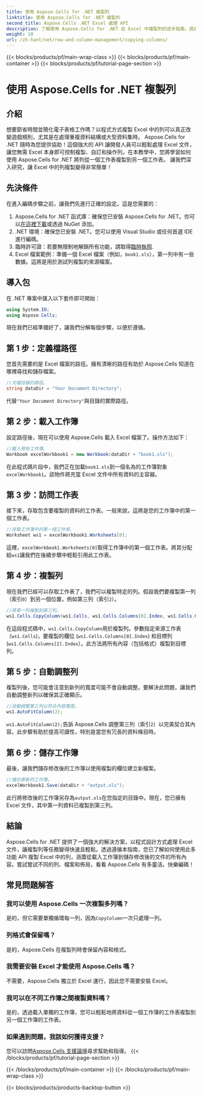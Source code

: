 ```yaml
---
title: 使用 Aspose.Cells for .NET 複製列
linktitle: 使用 Aspose.Cells for .NET 複製列
second_title: Aspose.Cells .NET Excel 處理 API
description: 了解使用 Aspose.Cells for .NET 在 Excel 中複製列的逐步指南。透過清晰的說明簡化您的資料任務。
weight: 10
url: /zh-hant/net/row-and-column-management/copying-columns/
---
```


{{< blocks/products/pf/main-wrap-class >}}
{{< blocks/products/pf/main-container >}}
{{< blocks/products/pf/tutorial-page-section >}}

# 使用 Aspose.Cells for .NET 複製列

## 介紹
想要節省時間並簡化電子表格工作嗎？以程式方式複製 Excel 中的列可以真正改變遊戲規則，尤其是在處理重複資料結構或大型資料集時。 Aspose.Cells for .NET 隨時為您提供協助！這個強大的 API 讓開發人員可以輕鬆處理 Excel 文件，讓您無需 Excel 本身即可控制複製、自訂和操作列。在本教學中，您將學習如何使用 Aspose.Cells for .NET 將列從一個工作表複製到另一個工作表。 
讓我們深入研究，讓 Excel 中的列複製變得非常簡單！
## 先決條件
在進入編碼步驟之前，讓我們先進行正確的設定。這是您需要的：
1.  Aspose.Cells for .NET 函式庫：確保您已安裝 Aspose.Cells for .NET。你可以[在這裡下載](https://releases.aspose.com/cells/net/)或透過 NuGet 添加。
2. .NET 環境：確保您已安裝 .NET。您可以使用 Visual Studio 或任何首選 IDE 進行編碼。
3. 臨時許可證：若要無限制地解鎖所有功能，請取得[臨時執照](https://purchase.aspose.com/temporary-license/).
4. Excel 檔案範例：準備一個 Excel 檔案（例如，`book1.xls`），第一列中有一些數據。這將是用於測試列複製的來源檔案。
## 導入包
在 .NET 專案中匯入以下套件即可開始：
```csharp
using System.IO;
using Aspose.Cells;
```
現在我們已經準備好了，讓我們分解每個步驟，以便於遵循。
## 第 1 步：定義檔路徑
您首先需要的是 Excel 檔案的路徑。擁有清晰的路徑有助於 Aspose.Cells 知道在哪裡尋找和儲存檔案。
```csharp
//文檔目錄的路徑。
string dataDir = "Your Document Directory";
```
代替`"Your Document Directory"`與目錄的實際路徑。
## 第 2 步：載入工作簿
設定路徑後，現在可以使用 Aspose.Cells 載入 Excel 檔案了。操作方法如下：
```csharp
//載入現有工作簿。
Workbook excelWorkbook1 = new Workbook(dataDir + "book1.xls");
```
在此程式碼片段中，我們正在加載`book1.xls`到一個名為的工作簿對象`excelWorkbook1`。該物件將充當 Excel 文件中所有資料的主容器。
## 第 3 步：訪問工作表
接下來，存取包含要複製的資料的工作表。一般來說，這將是您的工作簿中的第一個工作表。
```csharp
//存取工作簿中的第一個工作表。
Worksheet ws1 = excelWorkbook1.Worksheets[0];
```
這裡，`excelWorkbook1.Worksheets[0]`取得工作簿中的第一個工作表。將其分配給`ws1`讓我們在後續步驟中輕鬆引用此工作表。
## 第 4 步：複製列
現在我們已經可以存取工作表了，我們可以複製特定的列。假設我們要複製第一列（索引`0`）到另一個位置，例如第三列（索引`2`）。
```csharp
//將第一列複製到第三列。
ws1.Cells.CopyColumn(ws1.Cells, ws1.Cells.Columns[0].Index, ws1.Cells.Columns[2].Index);
```
在這段程式碼中，`ws1.Cells.CopyColumn`用於複製列。參數指定來源工作表（`ws1.Cells`)，要複製的欄位 (`ws1.Cells.Columns[0].Index`) 和目標列 (`ws1.Cells.Columns[2].Index`）。此方法將所有內容（包括格式）複製到目標列。
## 第 5 步：自動調整列
複製列後，您可能會注意到新列的寬度可能不會自動調整。要解決此問題，讓我們自動調整新列以確保其正確顯示。
```csharp
//自動調整第三列以符合內容寬度。
ws1.AutoFitColumn(2);
```
`ws1.AutoFitColumn(2);`告訴 Aspose.Cells 調整第三列（索引`2`）以完美契合其內容。此步驟有助於提高可讀性，特別是當您有冗長的資料條目時。
## 第 6 步：儲存工作簿
最後，讓我們儲存修改後的工作簿以使用複製的欄位建立新檔案。 
```csharp
//儲存更新的工作簿。
excelWorkbook1.Save(dataDir + "output.xls");
```
此行將修改後的工作簿另存為`output.xls`在您指定的目錄中。現在，您已擁有 Excel 文件，其中第一列資料已複製到第三列。
## 結論
Aspose.Cells for .NET 提供了一個強大的解決方案，以程式設計方式處理 Excel 文件，讓複製列等任務變得快速且輕鬆。透過遵循本指南，您已了解如何使用此多功能 API 複製 Excel 中的列，涵蓋從載入工作簿到儲存修改後的文件的所有內容。嘗試嘗試不同的列、檔案和佈局，看看 Aspose.Cells 有多靈活。快樂編碼！
## 常見問題解答
### 我可以使用 Aspose.Cells 一次複製多列嗎？  
是的，但它需要單獨循環每一列，因為`CopyColumn`一次只處理一列。 
### 列格式會保留嗎？  
是的，Aspose.Cells 在複製列時會保留內容和格式。
### 我需要安裝 Excel 才能使用 Aspose.Cells 嗎？  
不需要，Aspose.Cells 獨立於 Excel 運行，因此您不需要安裝 Excel。
### 我可以在不同工作簿之間複製資料嗎？  
是的，透過載入單獨的工作簿，您可以輕鬆地將資料從一個工作簿的工作表複製到另一個工作簿的工作表。
### 如果遇到問題，我該如何獲得支援？  
您可以訪問[Aspose.Cells 支援論壇](https://forum.aspose.com/c/cells/9)尋求幫助和指導。
{{< /blocks/products/pf/tutorial-page-section >}}

{{< /blocks/products/pf/main-container >}}
{{< /blocks/products/pf/main-wrap-class >}}

{{< blocks/products/products-backtop-button >}}
